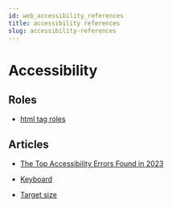 ```yaml
---
id: web_accessibility_references
title: accessibility references
slug: accessibility-references
---
```


# Accessibility

## Roles

- [html tag roles](https://www.w3.org/TR/html-aria/#docconformance)

## Articles

- [The Top Accessibility Errors Found in 2023](https://www.tpgi.com/the-top-accessibility-errors-found-in-2023/)

- [Keyboard](https://webaim.org/techniques/keyboard/)

- [Target size](https://ishadeed.com/article/target-size?ck_subscriber_id=2129513524)
